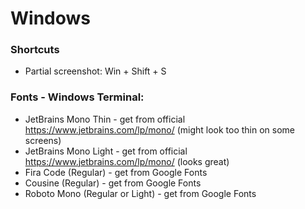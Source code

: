 
# Windows

### Shortcuts
- Partial screenshot: Win + Shift + S

### Fonts - Windows Terminal:
- JetBrains Mono Thin - get from official https://www.jetbrains.com/lp/mono/ (might look too thin on some screens)
- JetBrains Mono Light - get from official https://www.jetbrains.com/lp/mono/ (looks great)
- Fira Code (Regular) - get from Google Fonts
- Cousine (Regular) - get from Google Fonts
- Roboto Mono (Regular or Light) - get from Google Fonts
